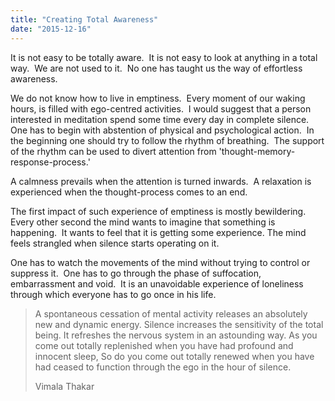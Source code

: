 ```yaml
---
title: "Creating Total Awareness"
date: "2015-12-16"
---
```


It is not easy to be totally aware.  It is not easy to look at anything in a
total way.  We are not used to it.  No one has taught us the way of effortless
awareness.

We do not know how to live in emptiness.  Every moment of our waking hours, is
filled with ego-centred activities.  I would suggest that a person interested in
meditation spend some time every day in complete silence.  One has to begin with
abstention of physical and psychological action.  In the beginning one should
try to follow the rhythm of breathing.  The support of the rhythm can be used to
divert attention from 'thought-memory-response-process.'

A calmness prevails when the attention is turned inwards.  A relaxation is
experienced when the thought-process comes to an end.

The first impact of such experience of emptiness is mostly bewildering.  Every
other second the mind wants to imagine that something is happening.  It wants to
feel that it is getting some experience. The mind feels strangled when silence
starts operating on it.

One has to watch the movements of the mind without trying to control or suppress
it.  One has to go through the phase of suffocation, embarrassment and void.  It
is an unavoidable experience of loneliness through which everyone has to go once
in his life.

> A spontaneous cessation of mental activity releases an absolutely new and
> dynamic energy. Silence increases the sensitivity of the total being. It
> refreshes the nervous system in an astounding way. As you come out totally
> replenished when you have had profound and innocent sleep, So do you come out
> totally renewed when you have had ceased to function through the ego in the
> hour of silence.
>
> Vimala Thakar
